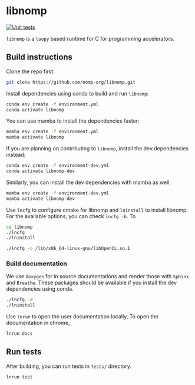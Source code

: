 # libnomp

[![Unit tests](https://github.com/nomp-org/libnomp/actions/workflows/ci.yml/badge.svg)](https://github.com/nomp-org/libnomp/actions/workflows/ci.yml)

`libnomp` is a `loopy` based runtime for C for programming accelerators.

## Build instructions

Clone the repo first:

```bash
git clone https://github.com/nomp-org/libnomp.git
```

Install dependencies using conda to build and run `libnomp`:

```bash
conda env create -f environment.yml
conda activate libnomp
```

You can use mamba to install the dependencies faster:

```bash
mamba env create -f environment.yml
mamba activate libnomp
```

If you are planning on contributing to `libnomp`, install the dev dependencies
instead:

```bash
conda env create -f environment-dev.yml
conda activate libnomp-dev
```

Similarly, you can install the dev dependencies with mamba as well:

```bash
mamba env create -f environment-dev.yml
mamba activate libnomp-dev
```

Use `lncfg` to configure cmake for libnomp and `lninstall` to install libnomp. For the available options, you can check `lncfg -h`. To 

```bash
cd libnomp
./lncfg
./lninstall 
```

```bash
./lncfg -o /lib/x86_64-linux-gnu/libOpenCL.so.1
```

### Build documentation

We use `Doxygen` for in source documentations and render those with `Sphinx` and
`Breathe`. These packages should be available if you install the dev dependencies
using conda.

```bash
./lncfg -d
./lninstall
```

Use `lnrun` to open the user documentation locally, To open the documentation in chrome, 

```bash
lnrun docs
```

## Run tests

After building, you can run tests in `tests/` directory.

```bash
lnrun test
```
